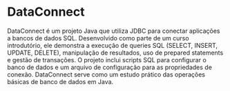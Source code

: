 # DataConnect
DataConnect é um projeto Java que utiliza JDBC para conectar aplicações a bancos de dados SQL. Desenvolvido como parte de um curso introdutório, ele demonstra a execução de queries SQL (SELECT, INSERT, UPDATE, DELETE), manipulação de resultados, uso de prepared statements e gestão de transações. O projeto inclui scripts SQL para configurar o banco de dados e um arquivo de configuração para as propriedades de conexão. DataConnect serve como um estudo prático das operações básicas de banco de dados em Java.
